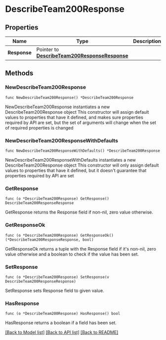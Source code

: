 # DescribeTeam200Response

## Properties

Name | Type | Description | Notes
------------ | ------------- | ------------- | -------------
**Response** | Pointer to [**DescribeTeam200ResponseResponse**](DescribeTeam200ResponseResponse.md) |  | [optional] 

## Methods

### NewDescribeTeam200Response

`func NewDescribeTeam200Response() *DescribeTeam200Response`

NewDescribeTeam200Response instantiates a new DescribeTeam200Response object
This constructor will assign default values to properties that have it defined,
and makes sure properties required by API are set, but the set of arguments
will change when the set of required properties is changed

### NewDescribeTeam200ResponseWithDefaults

`func NewDescribeTeam200ResponseWithDefaults() *DescribeTeam200Response`

NewDescribeTeam200ResponseWithDefaults instantiates a new DescribeTeam200Response object
This constructor will only assign default values to properties that have it defined,
but it doesn't guarantee that properties required by API are set

### GetResponse

`func (o *DescribeTeam200Response) GetResponse() DescribeTeam200ResponseResponse`

GetResponse returns the Response field if non-nil, zero value otherwise.

### GetResponseOk

`func (o *DescribeTeam200Response) GetResponseOk() (*DescribeTeam200ResponseResponse, bool)`

GetResponseOk returns a tuple with the Response field if it's non-nil, zero value otherwise
and a boolean to check if the value has been set.

### SetResponse

`func (o *DescribeTeam200Response) SetResponse(v DescribeTeam200ResponseResponse)`

SetResponse sets Response field to given value.

### HasResponse

`func (o *DescribeTeam200Response) HasResponse() bool`

HasResponse returns a boolean if a field has been set.


[[Back to Model list]](../README.md#documentation-for-models) [[Back to API list]](../README.md#documentation-for-api-endpoints) [[Back to README]](../README.md)


